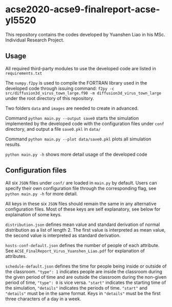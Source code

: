 # acse2020-acse9-finalreport-acse-yl5520

This repository contains the codes developed by Yuanshen Liao in his MSc. Individual Research Project.

## Usage

All required third-party modules to use the developed code are listed in `requirements.txt`

The `numpy.f2py`  is used to compile the FORTRAN library used in the developed code through issuing command: `f2py -c src/diffusion3d_virus_town_large.f90 -m diffusion3d_virus_town_large` under the root directory of this repository.

Two folders `data` and `images` are needed to create in advanced.

Command `python main.py --output save0` starts the simulation implemented by the developed code with the configuration files under `conf` directory, and output a file `save0.pkl` in `data/`

Command `python main.py --plot data/save0.pkl` plots all simulation results.

`python main.py -h` shows more detail usage of the developed code



## Configuration files

All six `JSON` files under `conf/` are loaded in `main.py` by default. Users can specify their own configuration file through the corresponding flag, see `python main.py -h` for more detail.

All keys in these six `JSON` files should remain the same in any alternative configuration files. Most of these keys are self explanatory, see below for explaination of some keys.

`distribution.json` defines mean value and standard derivation of normal distribution as a list of length 2. The first value is interpreted as mean value, the second value is interpreted as standard derivation.

`hosts-conf-default.json` defines the number of people of each attribute. See `ACSE_FinalReport_Virus_Yuanshen_Liao.pdf` for explanation of attributes.

`schedule-default.json` defines the time for people being inside or outside of the classroom. `"type": 1` indicates people are inside the classroom during the given period of time and are outside the classroom during the non-given period of time, `"type": 0` is vice versa. `"start"` indicates the starting time of the simulation, `"details"` indicates the periods of time. `"start"` and `"details"` must be in the same format. Keys in `"details"` must be the first three characters of a day in a week.
